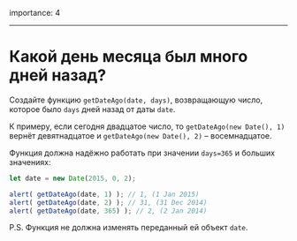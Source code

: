 importance: 4

---

# Какой день месяца был много дней назад?

Создайте функцию `getDateAgo(date, days)`, возвращающую число, которое было `days` дней назад от даты `date`.

К примеру, если сегодня двадцатое число, то `getDateAgo(new Date(), 1)` вернёт девятнадцатое и `getDateAgo(new Date(), 2)` – восемнадцатое.

Функция должна надёжно работать при значении `days=365` и больших значениях:

```js
let date = new Date(2015, 0, 2);

alert( getDateAgo(date, 1) ); // 1, (1 Jan 2015)
alert( getDateAgo(date, 2) ); // 31, (31 Dec 2014)
alert( getDateAgo(date, 365) ); // 2, (2 Jan 2014)
```

P.S. Функция не должна изменять переданный ей объект `date`.
